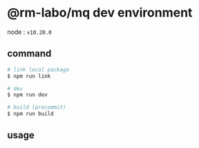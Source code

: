 # @rm-labo/mq dev environment

node : `v10.20.0`

## command

```bash
# link local package
$ npm run link

# dev
$ npm run dev

# build (precommit)
$ npm run build

```

## usage

